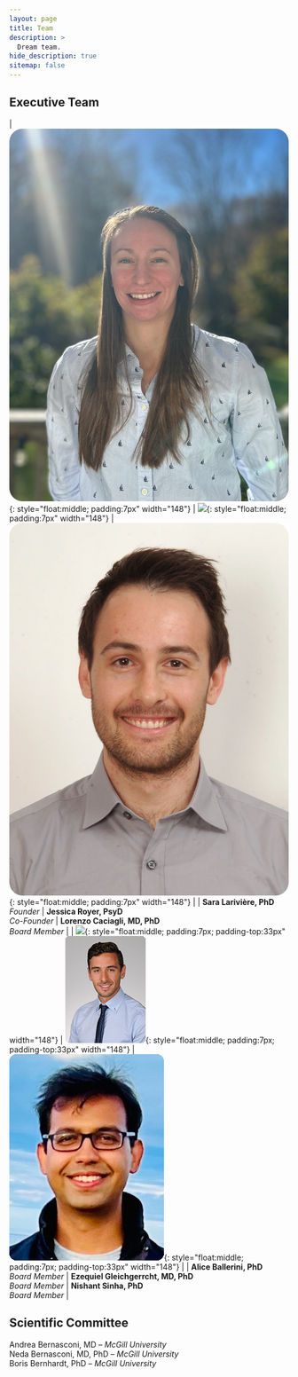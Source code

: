 ```yaml
---
layout: page
title: Team
description: >
  Dream team.
hide_description: true
sitemap: false
---
```


## Executive Team

<style>
table {
  table-layout: fixed;
  width: 99%;
  text-align: center;
}

td, th {
   border: none!important;
}

td {
  background: white!important;
  width: 33% ;
}
</style>
| ![](https://github.com/new-epilepsy/website-extras/blob/main/team-photos/sl.png?raw=true){: style="float:middle; padding:7px" width="148"} | ![](https://github.com/new-epilepsy/website-extras/blob/main/team-photos/jr.png?raw=true){: style="float:middle; padding:7px" width="148"} | ![](https://github.com/new-epilepsy/website-extras/blob/main/team-photos/drlo.png?raw=true){: style="float:middle; padding:7px" width="148"} |
| <b> Sara Larivière, PhD </b> <br /> <i> Founder </i> | <b> Jessica Royer, PsyD </b> <br /> <i> Co-Founder </i> | <b> Lorenzo Caciagli, MD, PhD </b> <br /> <i> Board Member </i> |
| ![](https://github.com/new-epilepsy/website-extras/blob/main/team-photos/ab.png?raw=true){: style="float:middle; padding:7px; padding-top:33px" width="148"}  |  ![](https://github.com/new-epilepsy/website-extras/blob/main/team-photos/zeke.png?raw=true){: style="float:middle; padding:7px; padding-top:33px" width="148"} |  ![](https://github.com/new-epilepsy/website-extras/blob/main/team-photos/nishant.png?raw=true){: style="float:middle; padding:7px; padding-top:33px" width="148"} |
| <b> Alice Ballerini, PhD </b> <br /> <i> Board Member </i> | <b> Ezequiel Gleichgerrcht, MD, PhD </b> <br /> <i> Board Member </i> | <b> Nishant Sinha, PhD </b> <br /> <i> Board Member </i> |


## Scientific Committee
Andrea Bernasconi, MD – <i>McGill University</i><br/>
Neda Bernasconi, MD, PhD – <i>McGill University</i><br/>
Boris Bernhardt, PhD – <i>McGill University</i><br/>